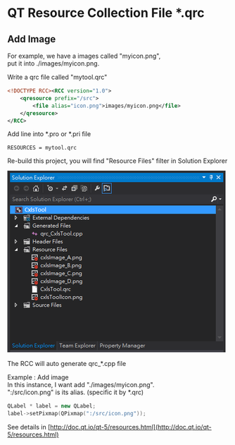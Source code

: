 # QT Resource Collection File *.qrc

## Add Image

For example, we have a images called "myicon.png",  
put it into ./images/myicon.png.

Write a qrc file called "mytool.qrc"

```xml
<!DOCTYPE RCC><RCC version="1.0">
    <qresource prefix="/src">
        <file alias="icon.png">images/myicon.png</file>
    </qresource>
</RCC>
```

Add line into *.pro or *.pri file

```
RESOURCES = mytool.qrc
```

Re-build this project, you will find "Resource Files" filter in Solution Explorer

![resource collection](../images/Qt/resource_collection.png)

The RCC will auto generate qrc_*.cpp file

Example : Add image  
In this instance, I want add "./images/myicon.png".  
":/src/icon.png" is its alias. (specific it by *.qrc)

```cpp
QLabel * label = new QLabel;
label->setPixmap(QPixmap(":/src/icon.png"));
```

See details in [http://doc.qt.io/qt-5/resources.html](http://doc.qt.io/qt-5/resources.html)
